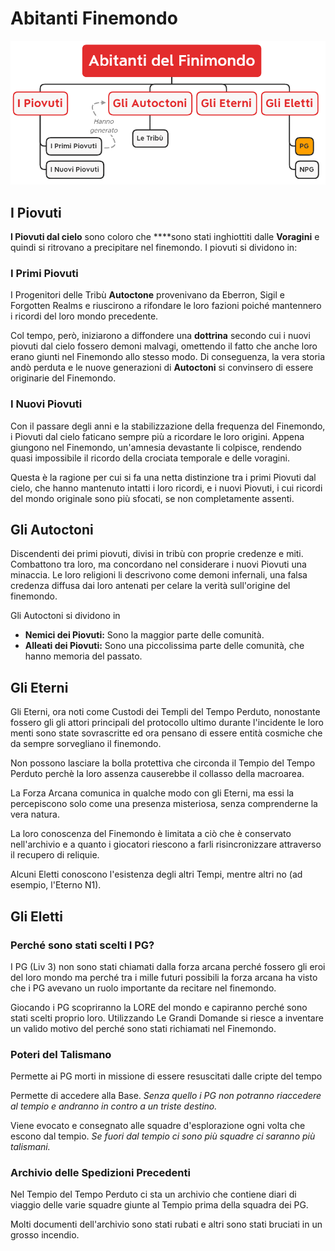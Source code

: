 # Abitanti Finemondo

![abitanti-finemondo.png](img%2Fabitanti-finemondo.png)

## **I Piovuti**

**I Piovuti dal cielo** sono coloro che ****sono stati inghiottiti dalle **Voragini** e quindi si ritrovano a
precipitare nel finemondo. I piovuti si dividono in:

### **I Primi Piovuti**

I Progenitori delle Tribù **Autoctone** provenivano da Eberron, Sigil e Forgotten Realms e riuscirono a rifondare le
loro fazioni poiché mantennero i ricordi del loro mondo precedente.

Col tempo, però, iniziarono a diffondere una **dottrina** secondo cui i nuovi piovuti dal cielo fossero demoni malvagi,
omettendo il fatto che anche loro erano giunti nel Finemondo allo stesso modo. Di conseguenza, la vera storia andò
perduta e le nuove generazioni di **Autoctoni** si convinsero di essere originarie del Finemondo.

### **I Nuovi Piovuti**

Con il passare degli anni e la stabilizzazione della frequenza del Finemondo, i Piovuti dal cielo faticano sempre più a
ricordare le loro origini. Appena giungono nel Finemondo, un'amnesia devastante li colpisce, rendendo quasi impossibile
il ricordo della crociata temporale e delle voragini.

Questa è la ragione per cui si fa una netta distinzione tra i primi Piovuti dal cielo, che hanno mantenuto intatti i
loro ricordi, e i nuovi Piovuti, i cui ricordi del mondo originale sono più sfocati, se non completamente assenti.

## **Gli Autoctoni**

Discendenti dei primi piovuti, divisi in tribù con proprie credenze e miti. Combattono tra loro, ma concordano nel
considerare i nuovi Piovuti una minaccia. Le loro religioni li descrivono come demoni infernali, una falsa credenza
diffusa dai loro antenati per celare la verità sull'origine del finemondo.

Gli Autoctoni si dividono in

- **Nemici dei Piovuti:** Sono la maggior parte delle comunità.
- **Alleati dei Piovuti:** Sono una piccolissima parte delle comunità, che hanno memoria del passato.

## **Gli Eterni**

Gli Eterni, ora noti come Custodi dei Templi del Tempo Perduto, nonostante fossero gli gli attori principali del
protocollo ultimo durante l'incidente le loro menti sono state sovrascritte ed ora pensano di essere entità cosmiche che
da sempre sorvegliano il finemondo.

Non possono lasciare la bolla protettiva che circonda il Tempio del Tempo Perduto perchè la loro assenza causerebbe il
collasso della macroarea.

La Forza Arcana comunica in qualche modo con gli Eterni, ma essi la percepiscono solo come una presenza misteriosa,
senza comprenderne la vera natura.

La loro conoscenza del Finemondo è limitata a ciò che è conservato nell'archivio e a quanto i giocatori riescono a farli
risincronizzare attraverso il recupero di reliquie.

Alcuni Eletti conoscono l'esistenza degli altri Tempi, mentre altri no (ad esempio, l'Eterno N1).

## **Gli Eletti**

### **Perché sono stati scelti I PG?**

I PG (Liv 3) non sono stati chiamati dalla forza arcana perché fossero gli eroi del loro mondo ma perché tra i mille
futuri possibili la forza arcana ha visto che i PG avevano un ruolo importante da recitare nel finemondo.

Giocando i PG scopriranno la LORE del mondo e capiranno perché sono stati scelti proprio loro. Utilizzando Le Grandi
Domande si riesce a inventare un valido motivo del perché sono stati richiamati nel Finemondo.

### **Poteri del Talismano**

Permette ai PG morti in missione di essere resuscitati dalle cripte del tempo

Permette di accedere alla Base. *Senza quello i PG non potranno riaccedere al tempio e andranno in contro a un triste
destino.*

Viene evocato e consegnato alle squadre d'esplorazione ogni volta che escono dal tempio. *Se fuori dal tempio ci sono
più squadre ci saranno più talismani.*

### **Archivio delle Spedizioni Precedenti**

Nel Tempio del Tempo Perduto ci sta un archivio che contiene diari di viaggio delle varie squadre giunte al Tempio prima
della squadra dei PG.

Molti documenti dell'archivio sono stati rubati e altri sono stati bruciati in un grosso incendio.